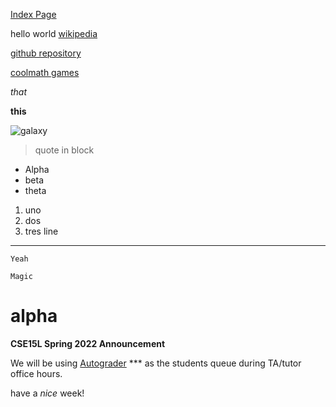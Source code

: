 [Index Page](https://sheldon-f.github.io/cse15l-lab-reports/)

hello world
[wikipedia](https://en.wikipedia.org/wiki/Main_Page)

[github repository][1]

[coolmath games][2]

[1]: https://github.com/Sheldon-F/cse15l-lab-reports/edit/main/index.md

[2]: https://www.coolmathgames.com/

*that*

**this**

![galaxy](https://media.istockphoto.com/photos/background-of-galaxy-and-stars-picture-id1035676256?k=20&m=1035676256&s=170667a&w=0&h=z_l2R1_XsBbZy6n6rOr71DqkQq4mEGpuOxzzCgoVMgM=)
> quote in block
* Alpha
* beta
* theta
1) uno
2) dos 
3) tres
line
---

`Yeah`

```
Magic
```

# alpha
**CSE15L Spring 2022 Announcement**

We will be using [Autograder](https://autograder.ucsd.edu) *** as the students queue during TA/tutor office hours.

have a _nice_ week!
